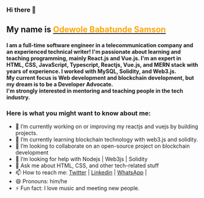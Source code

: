 ### Hi there 👋<h2> My name is <a href="https://twitter.com/big_sam28"><span style="color: orange;">Odewole Babatunde Samson</span></a></h2>

<h4>
I am a full-time software engineer in a telecommunication company and an experienced technical writer! I'm passionate about learning and teaching programming, mainly React.js and Vue.js. 
I'm an expert in HTML, CSS, JavaScript, Typescript, Reactjs, Vue.js, and MERN stack with years of experience. I worked with MySQL, Solidity, and Web3.js.<br>
My current focus is Web development and blockchain development, but my dream is to be a Developer Advocate.<br> 
I'm strongly interested in mentoring and teaching people in the tech industry.
</h4>

<h3>Here is what you might want to know about me:</h3>

- 🔭 I’m currently working on or improving my reactjs and vuejs by building projects.
- 🌱 I’m currently learning blockchain technology with web3.js and solidity.
- 👯 I’m looking to collaborate on an open-source project on blockchain development
- 🤔 I’m looking for help with Nodejs | Web3js | Solidity
- 💬 Ask me about HTML, CSS, and other tech-related stuff
- 📫 How to reach me: <a href="http://twitter.com/big_sam28">Twitter</a> | <a href="https://www.linkedin.com/in/babatunde-samson">Linkedin</a> | <a href="https://www.linkedin.com/in/babatunde-samson">WhatsApp</a> | 
- 😄 Pronouns: him/he
- ⚡ Fun fact: I love music and meeting new people.

